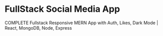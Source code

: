 # FullStack Social Media App

COMPLETE Fullstack Responsive MERN App with Auth, Likes, Dark Mode | React, MongoDB, Node, Express

